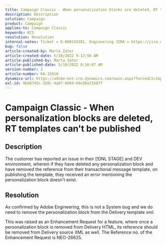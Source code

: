 ```yaml
---
title: Campaign Classic - When personalization blocks are deleted, RT templates can't be published
description: Description
solution: Campaign
product: Campaign
applies-to: Campaign Classic
keywords: KCS
resolution: Resolution
internal-notes: Ticket = E-000143381, Engineering JIRA = https://jira.corp.adobe.com/browse/NEO-26451 , Enhancement = https://jira.corp.adobe.com/browse/NEO-26451
bug: false
article-created-by: Marta Zator
article-created-date: 5/10/2022 9:13:56 AM
article-published-by: Marta Zator
article-published-date: 5/10/2022 9:16:07 AM
version-number: 2
article-number: KA-15910
dynamics-url: https://adobe-ent.crm.dynamics.com/main.aspx?forceUCI=1&pagetype=entityrecord&etn=knowledgearticle&id=d7a4d37e-41d0-ec11-a7b5-00224809c101
exl-id: 9bd8745c-320c-4a07-8094-60e38a31687f
---
```

# Campaign Classic - When personalization blocks are deleted, RT templates can't be published

## Description


The customer has reported an issue in their [!DNL STAGE] and DEV environment, wherein if they have deleted any personalization block and have removed the reference from their transactional message template, on publishing the template, they received an error mentioning the personalization block doesn’t exist.


## Resolution


As confirmed by Adobe Engineering, this is not a System bug and we do need to remove the personalization block from the Delivery template xml.

This was raised as an Enhancement Request for a feature, where once a personalization block is removed from Delivery HTML, its reference should be removed from Delivery source XML as well. The Reference no. of the Enhancement Request is NEO-26625.

